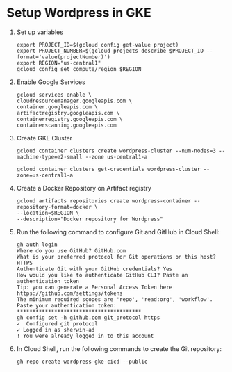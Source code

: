 # Setup Wordpress in GKE


1. Set up variables
   ```
   export PROJECT_ID=$(gcloud config get-value project)
   export PROJECT_NUMBER=$(gcloud projects describe $PROJECT_ID --format='value(projectNumber)')
   export REGION="us-central1"
   gcloud config set compute/region $REGION
   ```


2. Enable Google Services
   ```
   gcloud services enable \
   cloudresourcemanager.googleapis.com \
   container.googleapis.com \
   artifactregistry.googleapis.com \
   containerregistry.googleapis.com \
   containerscanning.googleapis.com
   ```
  
3. Create GKE Cluster
   ```
   gcloud container clusters create wordpress-cluster --num-nodes=3 --machine-type=e2-small --zone us-central1-a

   gcloud container clusters get-credentials wordpress-cluster --zone=us-central1-a
   ```

4. Create a Docker Repository on Artifact registry
   ```
   gcloud artifacts repositories create wordpress-container --repository-format=docker \
   --location=$REGION \
   --description="Docker repository for Wordpress"
   ```

5. Run the following command to configure Git and GitHub in Cloud Shell:
   ```
   gh auth login
   Where do you use GitHub? GitHub.com
   What is your preferred protocol for Git operations on this host? HTTPS
   Authenticate Git with your GitHub credentials? Yes
   How would you like to authenticate GitHub CLI? Paste an authentication token
   Tip: you can generate a Personal Access Token here https://github.com/settings/tokens
   The minimum required scopes are 'repo', 'read:org', 'workflow'.
   Paste your authentication token: ****************************************
   gh config set -h github.com git_protocol https
   ✓  Configured git protocol
   ✓ Logged in as sherwin-ad
   ! You were already logged in to this account
   ```

6. In Cloud Shell, run the following commands to create the Git repository:
   ```
   gh repo create wordpress-gke-cicd --public
   ```
   

